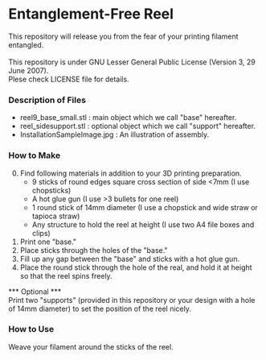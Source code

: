 # Entanglement-Free Reel
This repository will release you from the fear of your printing filament entangled.<br>
<br>
This repository is under GNU Lesser General Public License (Version 3, 29 June 2007).<br>
Plese check LICENSE file for details.
<br>
### Description of Files
* reel9_base_small.stl : main object which we call "base" hereafter.
* reel_sidesupport.stl : optional object which we call "support" hereafter.
* InstallationSampleImage.jpg : An illustration of assembly.

### How to Make
0. Find following materials in addition to your 3D printing preparation. 
   - 9 sticks of round edges square cross section of side <7mm (I use chopsticks)
   - A hot glue gun (I use >3 bullets for one reel)
   - 1 round stick of 14mm diameter (I use a chopstick and wide straw or tapioca straw)
   - Any structure to hold the reel at height (I use two A4 file boxes and clips)
1. Print one "base."
2. Place sticks through the holes of the "base."
3. Fill up any gap between the "base" and sticks with a hot glue gun.
4. Place the round stick through the hole of the real, and hold it at height so that the reel spins freely.

*** Optional ***<br>
Print two "supports" (provided in this repository or your design with a hole of 14mm diameter) to set the position of the reel nicely.

### How to Use
Weave your filament around the sticks of the reel.
